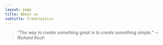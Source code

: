 ```yaml
---
layout: page
title: About us
subtitle: Freaktastics
---
```


> *"The way to create something great is to create something simple."* <cite>-- Richard Koch</cite>


